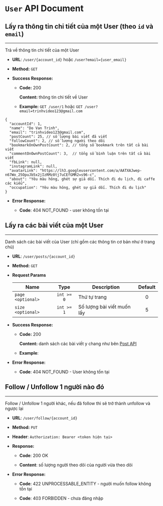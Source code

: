# `User` API Document

## Lấy ra thông tin chi tiết của một User (theo `id` và `email`)

----
Trả về thông tin chi tiết của một User

* **URL**: `/user/{account_id}` hoặc `/user?email={user_email}`

* **Method:** `GET`

* **Success Response:**

    - **Code:** 200 
      
      **Content:** thông tin chi tiết về User 

    * **Example:** `GET /user/1` hoặc `GET /user?email=trinhvideo123@gmail.com`
    
```json5
{
  "accountId": 1,
  "name": "Do Van Trinh",
  "email": "trinhvideo123@gmail.com",
  "postCount": 25, // số lượng bài viết đã viết
  "followCount": 2, // số lượng người theo dõi
  "bookmarkOnOwnPostCount": 2, // tổng số bookmark trên tất cả bài viết
  "commentOnOwnPostCount": 3,  // tổng số bình luận trên tất cả bài viết
  "fbLink": null,
  "instagramLink": null,
  "avatarLink": "https://lh3.googleusercontent.com/a/AATXAJwep-n67Wo_25OpuJb5x2jIzRMz8tj7uCEfGMR2=s96-c",
  "about": "Yêu màu hông, ghét sự giả dối. Thích đi du lịch, đi caffe các kiểu",
  "occupation": "Yêu màu hông, ghét sự giả dối. Thích đi du lịch"
}
```

* **Error Response:**

    * **Code**: 404 NOT_FOUND - user không tồn tại

## Lấy ra các bài viết của một User

----
Danh sách các bài viết của User (chỉ gồm các thông tin cơ bản như ở trang chủ) 

* **URL**: `/user/posts/{account_id}`

* **Method:** `GET`

* **Request Params**

  | Name                | Type       | Description                  | Default   |
  | ----------          |:------:    | ------------                 | :-------: |
  | `page <optional>`   | `int >= 0` | Thứ tự trang                 | 0         |
  | `size <optional>`   | `int >= 1` | Số lượng bài viết muốn lấy   | 5         |

* **Success Response:**

    * **Code:** 200 
      
      **Content:** danh sách các bài viết y chang như bên [Post API](Post_API.md#Lấy-ra-danh-sách-các-bài-viết-nổi-bật)
    
    * **Example**:
       
* **Error Response:**

    * **Code**: 404 NOT_FOUND - User không tồn tại

  
## Follow / Unfollow 1 người nào đó

----
Follow / Unfollow 1 người khác, nếu đã follow thì sẽ trở thành unfollow và ngược lại

* **URL**: `/user/follow/{account_id}`

* **Method:** `PUT`
  
* **Header**: `Authorization: Bearer <token hiện tại>`

* **Response:** 

  * **Code**: 200 OK
  
  * **Content**: số lượng người theo dõi của người vừa theo dõi

* **Error Response:**

  * **Code**: 422 UNPROCESSABLE_ENTITY - người muốn follow không tồn tại

  * **Code**: 403 FORBIDDEN - chưa đăng nhập
